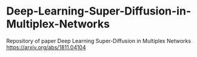 # Deep-Learning-Super-Diffusion-in-Multiplex-Networks
Repository of paper Deep Learning Super-Diffusion in Multiplex Networks https://arxiv.org/abs/1811.04104
